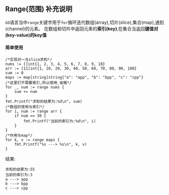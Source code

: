 ## Range(范围) 补充说明
`GO`语言当中`range`关键字用于`for`循环迭代数组(array),切片(slice),集合(map),通到(channel)的元素。
在数组和切片中返回元素的**索引(key)**,在集合当返回**键值对(key-value)的key值**

#### 简单使用

```
/*实现对一与slice求和*/
nums := []int{1, 2, 3, 4, 5, 6, 7, 8, 9, 10}
arr := [11]int{1, 10, 20, 30, 40, 50, 60, 70, 80, 90, 100}
sum := 0
maps := map[string]string{"a": "app", "b": "bpp", "c": "cpp"}
/*这里们不需要索引,所以使用_省略*/
for _, num := range nums {
    sum += num
}
fmt.Printf("求和的结果为:%d\n", sum)
/*数组的使用与索引*/
for i, num := range arr {
    if num == 30 {
        fmt.Printf("当前的索引为:%d\n", i)
    }
}
/*作用与map*/
for k, v := range maps {
    fmt.Printf("%s ---> %s\n", k, v)
}
```
结果:

```
求和的结果为:55
当前的索引为:3
a ---> app
b ---> bpp
c ---> cpp
```
